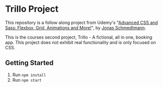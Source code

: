 # Trillo Project

This repository is a follow along project from Udemy's "[Advanced CSS and Sass: Flexbox, Grid, Animations and More!](<(https://www.udemy.com/course/advanced-css-and-sass/)>)", by [Jonas Schmedtmann](https://www.udemy.com/user/jonasschmedtmann/).

This is the courses second project, Trillo - A fictional, all in one, booking app. This project does not exhibit real functionality and is only focused on CSS.

## Getting Started

1. Run `npm install`
2. Run `npm start`
